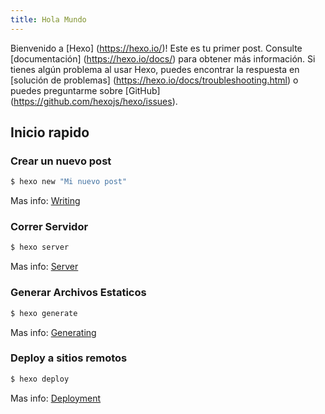 ```yaml
---
title: Hola Mundo
---
```

Bienvenido a [Hexo] (https://hexo.io/)! Este es tu primer post. Consulte [documentación] (https://hexo.io/docs/) para obtener más información. Si tienes algún problema al usar Hexo, puedes encontrar la respuesta en [solución de problemas] (https://hexo.io/docs/troubleshooting.html) o puedes preguntarme sobre [GitHub] (https://github.com/hexojs/hexo/issues).

## Inicio rapido

### Crear un nuevo post

``` bash
$ hexo new "Mi nuevo post"
```

Mas info: [Writing](https://hexo.io/docs/writing.html)

### Correr Servidor

``` bash
$ hexo server
```

Mas info: [Server](https://hexo.io/docs/server.html)

### Generar Archivos Estaticos

``` bash
$ hexo generate
```

Mas info: [Generating](https://hexo.io/docs/generating.html)

### Deploy a sitios remotos

``` bash
$ hexo deploy
```

Mas info: [Deployment](https://hexo.io/docs/deployment.html)
